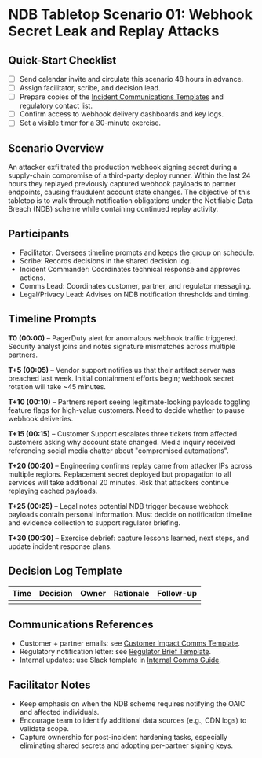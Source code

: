 # NDB Tabletop Scenario 01: Webhook Secret Leak and Replay Attacks

## Quick-Start Checklist
- [ ] Send calendar invite and circulate this scenario 48 hours in advance.
- [ ] Assign facilitator, scribe, and decision lead.
- [ ] Prepare copies of the [Incident Communications Templates](../../apgms/docs/comms_templates.md) and regulatory contact list.
- [ ] Confirm access to webhook delivery dashboards and key logs.
- [ ] Set a visible timer for a 30-minute exercise.

## Scenario Overview
An attacker exfiltrated the production webhook signing secret during a supply-chain compromise of a third-party deploy runner. Within the last 24 hours they replayed previously captured webhook payloads to partner endpoints, causing fraudulent account state changes. The objective of this tabletop is to walk through notification obligations under the Notifiable Data Breach (NDB) scheme while containing continued replay activity.

## Participants
- Facilitator: Oversees timeline prompts and keeps the group on schedule.
- Scribe: Records decisions in the shared decision log.
- Incident Commander: Coordinates technical response and approves actions.
- Comms Lead: Coordinates customer, partner, and regulator messaging.
- Legal/Privacy Lead: Advises on NDB notification thresholds and timing.

## Timeline Prompts
**T0 (00:00)** – PagerDuty alert for anomalous webhook traffic triggered. Security analyst joins and notes signature mismatches across multiple partners.

**T+5 (00:05)** – Vendor support notifies us that their artifact server was breached last week. Initial containment efforts begin; webhook secret rotation will take ~45 minutes.

**T+10 (00:10)** – Partners report seeing legitimate-looking payloads toggling feature flags for high-value customers. Need to decide whether to pause webhook deliveries.

**T+15 (00:15)** – Customer Support escalates three tickets from affected customers asking why account state changed. Media inquiry received referencing social media chatter about "compromised automations".

**T+20 (00:20)** – Engineering confirms replay came from attacker IPs across multiple regions. Replacement secret deployed but propagation to all services will take additional 20 minutes. Risk that attackers continue replaying cached payloads.

**T+25 (00:25)** – Legal notes potential NDB trigger because webhook payloads contain personal information. Must decide on notification timeline and evidence collection to support regulator briefing.

**T+30 (00:30)** – Exercise debrief: capture lessons learned, next steps, and update incident response plans.

## Decision Log Template
| Time | Decision | Owner | Rationale | Follow-up |
| ---- | -------- | ----- | --------- | --------- |
|      |          |       |           |           |

## Communications References
- Customer + partner emails: see [Customer Impact Comms Template](../../apgms/docs/comms_templates.md#customer-impact-notice).
- Regulatory notification letter: see [Regulator Brief Template](../../apgms/docs/comms_templates.md#regulator-brief).
- Internal updates: use Slack template in [Internal Comms Guide](../../apgms/docs/comms_templates.md#internal-slack-update).

## Facilitator Notes
- Keep emphasis on when the NDB scheme requires notifying the OAIC and affected individuals.
- Encourage team to identify additional data sources (e.g., CDN logs) to validate scope.
- Capture ownership for post-incident hardening tasks, especially eliminating shared secrets and adopting per-partner signing keys.
